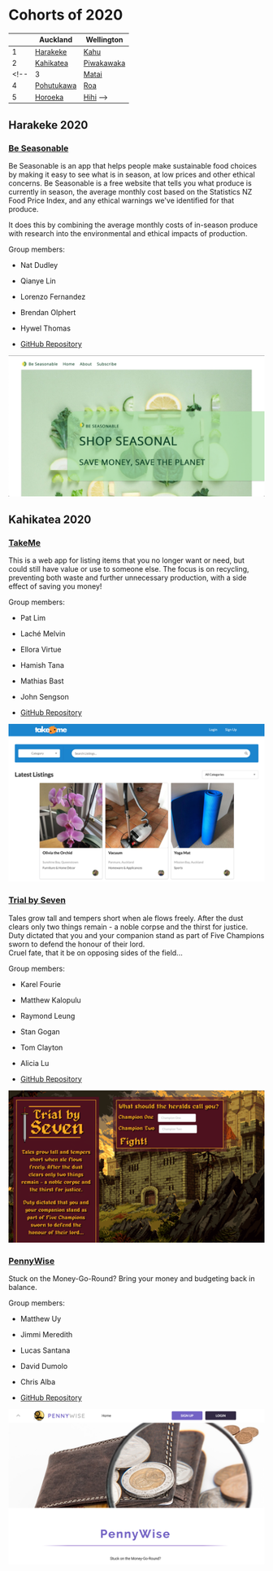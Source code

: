 # Cohorts of 2020

| | Auckland | Wellington |
|---|---|---|
| 1 | [Harakeke](#harakeke-2020) | [Kahu](#kahu-2019)
| 2 | [Kahikatea](#kahikatea-2020) | [Piwakawaka](#piwakawaka-2020)
<!-- | 3 | [Matai](#matai-2020) | [Kotare](#kotare-2020)
| 4 | [Pohutukawa](#pohutukawa-2020) | [Roa](#roa-2020)
| 5 | [Horoeka](#horoeka-2020) | [Hihi](#hihi-2020) -->


Harakeke 2020
-----------

### [Be Seasonable](https://beseasonable.com/)

Be Seasonable is an app that helps people make sustainable food choices by making it easy to see what is in season, at low prices and other ethical concerns. Be Seasonable is a free website that tells you what produce is currently in season, the average monthly cost based on the Statistics NZ Food Price Index, and any ethical warnings we've identified for that produce.

It does this by combining the average monthly costs of in-season produce with research into the environmental and ethical impacts of production.

Group members:
* Nat Dudley
* Qianye Lin
* Lorenzo Fernandez
* Brendan Olphert
* Hywel Thomas

* [GitHub Repository](https://github.com/harakeke-2020/Final-Project-Be-Seasonable)

![](images/2020/be-seasonable.png)



<!-- 
Kahu 2020
--------- -->



Kahikatea 2020
---------

### [TakeMe](https://take-me-nz.herokuapp.com)

This is a web app for listing items that you no longer want or need, but could still have value or use to someone else. The focus is on recycling, preventing both waste and further unnecessary production, with a side effect of saving you money!

Group members:
* Pat Lim
* Laché Melvin
* Ellora Virtue
* Hamish Tana
* Mathias Bast
* John Sengson

* [GitHub Repository](https://github.com/kahikatea-2020/take-me)

![](images/2020/take-me.png)


### [Trial by Seven](https://the-name-of-the-game.herokuapp.com/)

Tales grow tall and tempers short when ale flows freely. After the dust clears only two things remain - a noble corpse and the thirst for justice.\
Duty dictated that you and your companion stand as part of Five Champions sworn to defend the honour of their lord.\
Cruel fate, that it be on opposing sides of the field...

Group members:
* Karel Fourie
* Matthew Kalopulu
* Raymond Leung
* Stan Gogan
* Tom Clayton
* Alicia Lu

* [GitHub Repository](https://github.com/kahikatea-2020/The-Name-Of-The-Game)

![](images/2020/trial-by-seven.png)



### [PennyWise](https://pennywise-eda.herokuapp.com/#/)

Stuck on the Money-Go-Round? Bring your money and budgeting back in balance.

Group members:
* Matthew Uy
* Jimmi Meredith
* Lucas Santana
* David Dumolo
* Chris Alba

* [GitHub Repository](https://github.com/malyz01/pennyWise)

![](images/2020/pennywise.png)


<!-- 
Piwakawaka 2020
--------- -->